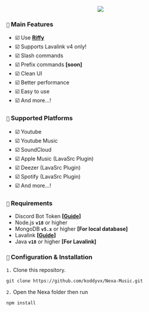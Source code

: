 <p align="center"> 
  <a href="https://discord.gg/fbu64BmPFD" target="_blank"> <img src="https://cdn.discordapp.com/attachments/1299420966761267200/1398993806505803898/3902093.png?ex=68bb7543&is=68ba23c3&hm=129dbb077f968d9c2ceffe2dc33ba829f9ddab2fb49c40fc1c1539319d4aa656"/> </a>
</p>

### `📢` Main Features

-   ☑️ Use **[Riffy](https://github.com/riffy-team/riffy.git)**
-   ☑️ Supports Lavalink v4 only!
-   ☑️ Slash commands
-   ☑️ Prefix commands **[soon]**
-   ☑️ Clean UI
-   ☑️ Better performance
-   ☑️ Easy to use
-   ☑️ And more...!

### `🎵` Supported Platforms

-   ☑️ Youtube
-   ☑️ Youtube Music
-   ☑️ SoundCloud
-   ☑️ Apple Music (LavaSrc Plugin)
-   ☑️ Deezer (LavaSrc Plugin)
-   ☑️ Spotify (LavaSrc Plugin)
-   ☑️ And more...!

### `📌` Requirements

-   Discord Bot Token **[[Guide](https://discordjs.guide/preparations/setting-up-a-bot-application.html#creating-your-bot)]**
-   Node.js **`v18`** or higher
-   MongoDB **`v5.x`** or higher **[For local database]**
-   Lavalink **[[Guide](https://lavalink.dev/)]**
-   Java **`v18`** or higher **[For Lavalink]**

### `🚀` Configuration & Installation

`1.` Clone this repository.

```
git clone https://github.com/koddyvx/Nexa-Music.git
```

`2.` Open the Nexa folder then run

```
npm install
```
